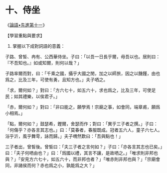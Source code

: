 # 十、侍坐

《[論語•先進第十一](https://zh.wikisource.org/wiki/%E8%AB%96%E8%AA%9E/%E5%85%88%E9%80%B2%E7%AC%AC%E5%8D%81%E4%B8%80)》

【學習重點與要求】

1. 掌握以下成對詞語的意義：



子路、曾皙、冉有、公西華侍坐。子曰：「以吾一日長乎爾，毋吾以也。居則曰：『不吾知也。』如或知爾，則何以哉？」

子路率爾而對，曰：「千乘之國，攝乎大國之閒，加之以師旅，因之以饑饉，由也爲之，比及三年，可使有勇，且知方也。」夫子哂之。

「求，爾何如？」對曰：「方六七十，如五六十，求也爲之，比及三年，可使足民；如其禮樂，以俟君子。」

「赤，爾何如？」對曰：「非曰能之，願學焉！宗廟之事，如會同，端章甫，願爲小相焉。」

「點，爾何如？」鼓瑟希，鏗爾，舍瑟而作；對曰：「異乎三子者之撰。」子曰：「何傷乎？亦各言其志也。」曰：「莫春者，春服既成。冠者五六人，童子六七人。浴乎沂，風乎舞雩，詠而歸。」夫子喟然歎曰：「吾與點也！」

三子者出，曾皙後。曾皙曰：「夫三子者之言何如？」子曰：「亦各言其志也已矣。」曰：「夫子何哂由也？」曰：「爲國以禮，其言不讓，是故哂之。」「唯求則非邦也與？」「安見方六七十，如五六十，而非邦也者？」「唯赤則非邦也與？」「宗廟會同，非諸侯而何？赤也爲之小，孰能爲之大？」

